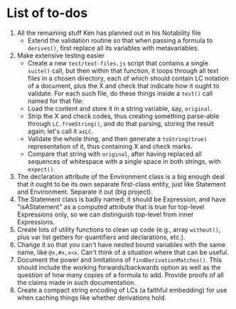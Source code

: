 
# List of to-dos

 1. All the remaining stuff Ken has planned out in his Notability file
     * Extend the validation routine so that when passing a formula to
       `derives()`, first replace all its variables with metavariables.
 1. Make extensive testing easier
     * Create a new `test/text-files.js` script that contains a single `suite()`
       call, but then within that function, it loops through all text files in a
       chosen directory, each of which should contain LC notation of a document,
       plus the X and check that indicate how it ought to validate.  For each
       such file, do these things inside a `test()` call named for that file:
     * Load the content and store it in a string variable, say, `original`.
     * Strip the X and check codes, thus creating something parse-able through
       `LC.fromString()`, and do that parsing, storing the result again; let's
       call it `asLC`.
     * Validate the whole thing, and then generate a `toString(true)`
       representation of it, thus containing X and check marks.
     * Compare that string with `original`, after having replaced all sequences
       of whitespace with a single space in both strings, with `expect()`.
 1. The declaration attribute of the Environment class is a big enough deal
    that it ought to be its own separate first-class entity, just like
    Statement and Environment.  Separate it out (big project).
 1. The Statement class is badly named; it should be Expression, and have
    "isAStatement" as a computed attribute that is true for top-level
    Expressions only, so we can distinguish top-level from inner Expressions.
 1. Create lots of utility functions to clean up code (e.g., array `without()`,
    plus var list getters for quantifiers and declarations, etc.).
 1. Change it so that you can't have nested bound variables with the same name,
    like `@x,#x,x<x`.  Can't think of a situation where that can be useful.
 1. Document the power and limitations of `findDerivationMatches()`.  This
    should include the working forwards/backwards option as well as the
    question of how many copies of a formula to add.  Provide proofs of all
    the claims made in such documentation.
 1. Create a compact string encoding of LCs (a faithful embedding) for use when
    caching things like whether derivations hold.
